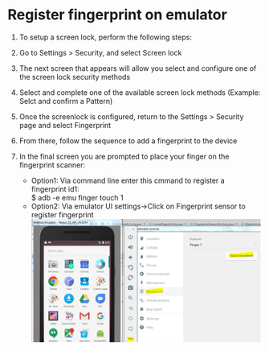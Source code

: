 
# Register fingerprint on emulator

1. To setup a screen lock, perform the following steps:

2. Go to Settings > Security, and select Screen lock

3. The next screen that appears will allow you select and configure one of the screen lock security methods

4. Select and complete one of the available screen lock methods (Example: Selct and confirm a Pattern)

5. Once the screenlock is configured, return to the Settings > Security page and select Fingerprint

6. From there, follow the sequence to add a fingerprint to the device

7. In the final screen you are prompted to place your finger on the fingerprint scanner: <br>
     * Option1: Via command line enter this cmmand to register a fingerprint id1: <br>
       $ adb -e emu finger touch 1
     * Option2: Via emulator UI settings->Click on Fingerprint sensor to register fingerprint   <br>
     ![Screenshot](fingerprint_emulator1.png)